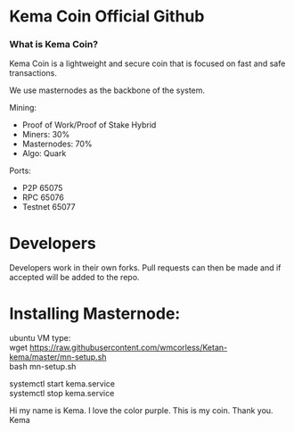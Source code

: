 Kema Coin Official Github
=========================
### What is Kema Coin?
Kema Coin is a lightweight and secure coin that is focused on fast and safe transactions.

We use masternodes as the backbone of the system.

Mining:
* Proof of Work/Proof of Stake Hybrid
* Miners: 30%
* Masternodes: 70%
* Algo: Quark

Ports:
* P2P 65075
* RPC 65076
* Testnet 65077

Developers
==========
Developers work in their own forks.
Pull requests can then be made and if accepted will be added to the repo.

Installing Masternode:
=====================
ubuntu VM type:</br>
wget https://raw.githubusercontent.com/wmcorless/Ketan-kema/master/mn-setup.sh</br>
bash mn-setup.sh</br>

  systemctl start kema.service</br>
  systemctl stop kema.service</br>

  Hi my name is Kema.  I love the color purple.  This is my coin. Thank you.
  Kema
